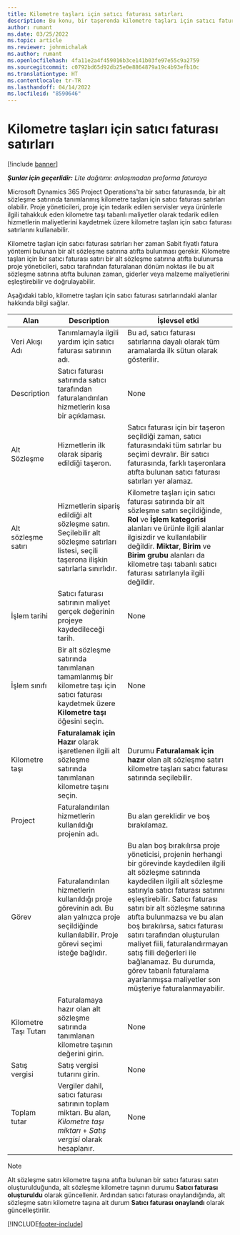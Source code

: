 ```yaml
---
title: Kilometre taşları için satıcı faturası satırları
description: Bu konu, bir taşeronda kilometre taşları için satıcı faturası satırlarının nasıl oluşturulacağını açıklar.
author: rumant
ms.date: 03/25/2022
ms.topic: article
ms.reviewer: johnmichalak
ms.author: rumant
ms.openlocfilehash: 4fa11e2a4f459016b3ce141b03fe97e55c9a2759
ms.sourcegitcommit: c0792bd65d92db25e0e8864879a19c4b93efb10c
ms.translationtype: HT
ms.contentlocale: tr-TR
ms.lasthandoff: 04/14/2022
ms.locfileid: "8590646"
---
```

# <a name="vendor-invoice-lines-for-milestones"></a>Kilometre taşları için satıcı faturası satırları

[!include [banner](../../includes/dataverse-preview.md)]

_**Şunlar için geçerlidir:** Lite dağıtımı: anlaşmadan proforma faturaya_

Microsoft Dynamics 365 Project Operations'ta bir satıcı faturasında, bir alt sözleşme satırında tanımlanmış kilometre taşları için satıcı faturası satırları olabilir. Proje yöneticileri, proje için tedarik edilen servisler veya ürünlerle ilgili tahakkuk eden kilometre taşı tabanlı maliyetler olarak tedarik edilen hizmetlerin maliyetlerini kaydetmek üzere kilometre taşları için satıcı faturası satırlarını kullanabilir.

Kilometre taşları için satıcı faturası satırları her zaman Sabit fiyatlı fatura yöntemi bulunan bir alt sözleşme satırına atıfta bulunması gerekir. Kilometre taşları için bir satıcı faturası satırı bir alt sözleşme satırına atıfta bulunursa proje yöneticileri, satıcı tarafından faturalanan dönüm noktası ile bu alt sözleşme satırına atıfta bulunan zaman, giderler veya malzeme maliyetlerini eşleştirebilir ve doğrulayabilir.

Aşağıdaki tablo, kilometre taşları için satıcı faturası satırlarındaki alanlar hakkında bilgi sağlar.

| Alan | Description | İşlevsel etki |
| --- | --- | --- |
| Veri Akışı Adı | Tanımlamayla ilgili yardım için satıcı faturası satırının adı. | Bu ad, satıcı faturası satırlarına dayalı olarak tüm aramalarda ilk sütun olarak gösterilir. |
| Description | Satıcı faturası satırında satıcı tarafından faturalandırılan hizmetlerin kısa bir açıklaması. | None |
| Alt Sözleşme | Hizmetlerin ilk olarak sipariş edildiği taşeron. | Satıcı faturası için bir taşeron seçildiği zaman, satıcı faturasındaki tüm satırlar bu seçimi devralır. Bir satıcı faturasında, farklı taşeronlara atıfta bulunan satıcı faturası satırları yer alamaz. |
| Alt sözleşme satırı | Hizmetlerin sipariş edildiği alt sözleşme satırı. Seçilebilir alt sözleşme satırları listesi, seçili taşerona ilişkin satırlarla sınırlıdır. | Kilometre taşları için satıcı faturası satırında bir alt sözleşme satırı seçildiğinde, **Rol** ve **İşlem kategorisi** alanları ve ürünle ilgili alanlar ilgisizdir ve kullanılabilir değildir. **Miktar**, **Birim** ve **Birim grubu** alanları da kilometre taşı tabanlı satıcı faturası satırlarıyla ilgili değildir. |
| İşlem tarihi | Satıcı faturası satırının maliyet gerçek değerinin projeye kaydedileceği tarih. | None |
| İşlem sınıfı | Bir alt sözleşme satırında tanımlanan tamamlanmış bir kilometre taşı için satıcı faturası kaydetmek üzere **Kilometre taşı** öğesini seçin. | None |
| Kilometre taşı | **Faturalamak için Hazır** olarak işaretlenen ilgili alt sözleşme satırında tanımlanan kilometre taşını seçin. | Durumu **Faturalamak için hazır** olan alt sözleşme satırı kilometre taşları satıcı faturası satırında seçilebilir. |
| Project | Faturalandırılan hizmetlerin kullanıldığı projenin adı. | Bu alan gereklidir ve boş bırakılamaz. |
| Görev | Faturalandırılan hizmetlerin kullanıldığı proje görevinin adı. Bu alan yalnızca proje seçildiğinde kullanılabilir. Proje görevi seçimi isteğe bağlıdır. | Bu alan boş bırakılırsa proje yöneticisi, projenin herhangi bir görevinde kaydedilen ilgili alt sözleşme satırında kaydedilen ilgili alt sözleşme satırıyla satıcı faturası satırını eşleştirebilir. Satıcı faturası satırı bir alt sözleşme satırına atıfta bulunmazsa ve bu alan boş bırakılırsa, satıcı faturası satırı tarafından oluşturulan maliyet fiili, faturalandırmayan satış fiili değerleri ile bağlanamaz. Bu durumda, görev tabanlı faturalama ayarlanmışsa maliyetler son müşteriye faturalanmayabilir. |
| Kilometre Taşı Tutarı | Faturalamaya hazır olan alt sözleşme satırında tanımlanan kilometre taşının değerini girin. | None |
| Satış vergisi | Satış vergisi tutarını girin. | None |
| Toplam tutar | Vergiler dahil, satıcı faturası satırının toplam miktarı. Bu alan, *Kilometre taşı miktarı* + *Satış vergisi* olarak hesaplanır. | None |

> [!NOTE]
> Alt sözleşme satırı kilometre taşına atıfta bulunan bir satıcı faturası satırı oluşturulduğunda, alt sözleşme kilometre taşının durumu **Satıcı faturası oluşturuldu** olarak güncellenir. Ardından satıcı faturası onaylandığında, alt sözleşme satırı kilometre taşına ait durum **Satıcı faturası onaylandı** olarak güncelleştirilir.

[!INCLUDE[footer-include](../../includes/footer-banner.md)]
